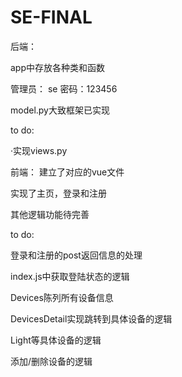 # SE-FINAL
后端：

app中存放各种类和函数

管理员： se 密码：123456

model.py大致框架已实现

to do: 

·实现views.py



前端：
建立了对应的vue文件

实现了主页，登录和注册

其他逻辑功能待完善

to do:

登录和注册的post返回信息的处理

index.js中获取登陆状态的逻辑

Devices陈列所有设备信息

DevicesDetail实现跳转到具体设备的逻辑

Light等具体设备的逻辑

添加/删除设备的逻辑
